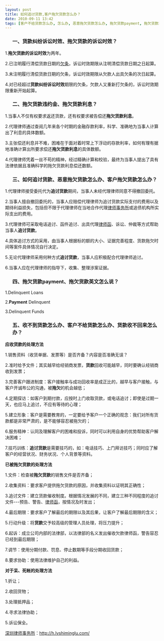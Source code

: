 ```yaml
---
layout: post
title: 如何追讨货款,客户拖欠货款怎么办？
date: 2010-09-11 13:42
tags: [客户不给货款怎么办, 怎么办, 恶意拖欠货款怎么办, 拖欠货款payment, 拖欠货款利息, 拖欠货款的诉讼时效, 拖欠货款英文, 拖欠货款违约金, 收不到货款怎么办, 深圳经济纠纷律师, 货款收不回来怎么办, 货款纠纷诉讼时效]
---
```

<ol>
<h3>一、货款纠纷诉讼时效、拖欠货款的诉讼时效？</h3>
</ol>
1.<strong>拖欠货款的诉讼时效</strong>为两年。

2.已注明履行清偿货款日期的<a href="http://h.lvshiminglu.com/law/170.html" target="_blank">欠条</a>，诉讼时效期限从注明清偿货款日期之日起算。

3.未注明履行清偿货款日期的欠条，诉讼时效期限从欠款人出具欠条的次日起算。

4.对已经超过<strong>货款纠纷诉讼时效</strong>期限的欠条，欠款人又重新打欠条的，诉讼时效期限重新开始起算。
<ol>
<h3>二、拖欠货款违约金、拖欠货款利息？</h3>
</ol>
1.当事人不仅有权要求返还货款，还有权要求被告偿还<strong>拖欠货款利息</strong>。

2.代理律师通过查阅几年来各个时期的金融存款利率，科学、准确地为当事人计算出了利息的具体数额。

3.主张偿还利息并不难，困难在于面对着时常上下浮动的存款利率，如何有理有据地准确计算出所要求偿还<strong>拖欠货款利息</strong>的具体数额。

4.代理律师凭着一丝不苟的精神，经过精确计算和校验，最终为当事人提出了具有法律依据且准确科学的拖欠货款利息偿还数额。
<ol>
<h3>三、如何追讨货款、恶意拖欠货款怎么办、客户拖欠货款怎么办？</h3>
</ol>
1.代理律师接受委托代为<strong>追讨货款</strong>期间，当事人未经代理律师同意不得撤回委托。

2.当事人擅自撤回委托的，当事人应赔偿代理律师为追讨货款实际支付的费用以及期待利益损失，包括但不限于代理律师在当地合作代理<a href="http://h.lvshiminglu.com/" target="_blank">律师事务所</a>或追债机构所实际支出的费用。

3.代理律师可采取电话追讨、函件追讨、出具代理<a href="http://h.lvshiminglu.com/law/135.html" target="_blank">律师函</a>、诉讼、仲裁等方式帮助当事人<strong>追讨货款</strong>。

4.具体追讨方式的采用，由当事人根据标的额的大小、证据完善程度、货款拖欠时间等案件具体情况自行决定。

5.无论代理律师采用何种方式<strong>追讨货款</strong>，当事人应积极配合代理律师追讨。

6.当事人应在代理律师的指导下，收集、整理涉案证据。
<ol>
<h3>四、拖欠货款payment、拖欠货款英文怎么说？</h3>
</ol>
1.Delinquent Loans

2.<strong>Payment</strong> Delinquent

3.Delinquent Funds
<ol>
<h3>五、收不到货款怎么办、客户不给货款怎么办、货款收不回来怎么办？</h3>
</ol>
<strong>应收货款的处理方法</strong>

1.销售资料（收货单据、发票等）是否齐备？内容是否准确无误？

2.准时给予文件；其实越早给经销商发票，<strong>货款</strong>回收可能越早，同时要确认经销商收到发票；

3.完善客户跟进制度：客户接触率与成功回收率是成正比的，越早与客户接触，与客户开诚布公的沟通，被<strong>拖欠</strong>的机会越低；

4.定期探访：如客户到期付款，应按时上门收取货款，或电话追讨；即使是过期一天，也应马上追讨，不应有等待的心理；

5.建立形象：客户是需要教育的，一定要给予客户一个正确的观念：我们对所有货款都是非常严肃的，是不能够容忍被拖欠的；

6.服务精神：认同及理解客户的困难和投诉，同时可以利用自身的优势帮助客户解决困难；

7.技巧训练：<strong>追讨货款</strong>是需要技巧的，如：电话技巧、上门拜访技巧；同时应了解客户的经营状况、财务状况、个人背景等资料。

<strong>已被拖欠货款的处理方法</strong>

1.文件：检查被<strong>拖欠货款</strong>的销售文件是否齐备；

2.收集资料：要求客户提供拖欠货款的原因，并收集资料以证明其正确性；

3.追讨文件：建立货款催收制度。根据情况发展的不同，建立三种不同程度的追讨文件---预告、警告、<a href="http://h.lvshiminglu.com/law/135.html" target="_blank">律师函</a>，按情况及时发出；

4.最后期限：要求客户了解最后的期限以及其后果，让客户了解最后期限的含义；

5.行动升级：将<strong>货款</strong>交予较高级的管理人员处理，将压力提升；

6.起诉：成立公司内部的法律部，以法律部的名义发出催收欠款律师函，警告容忍已经到最后期限；

7.调节：使用分期付款、罚息、停止数期等手段分期收回货款；

8.要求协助：使用法律维护自己的利益。

<strong>对于呆、死帐的处理方法</strong>

1.折让；

2.收回货物；

3.处理抵押品；

4.寻求法律协助；

5.诉讼保全。

<a href="http://h.lvshiminglu.com/">深圳律师事务所</a>：<a href="http://h.lvshiminglu.com/">http://h.lvshiminglu.com/</a>

